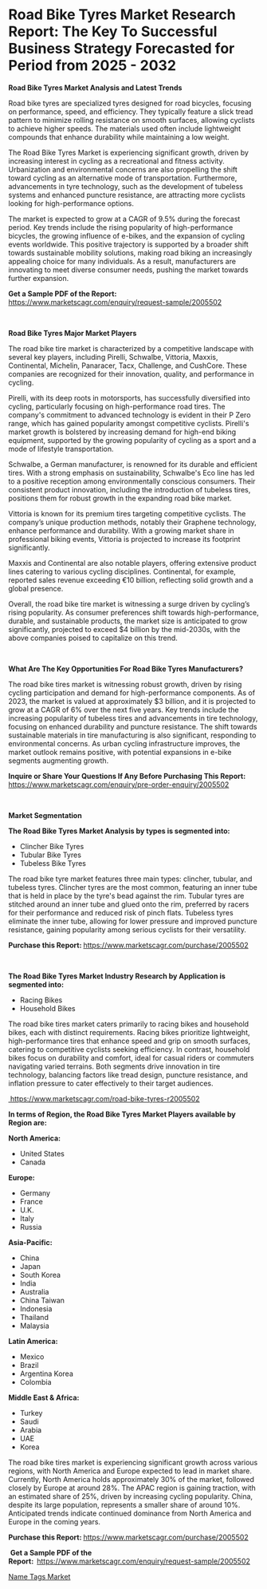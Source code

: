<p><h1>Road Bike Tyres Market Research Report: The Key To Successful Business Strategy Forecasted for Period from 2025 - 2032</h1></p><p><strong>Road Bike Tyres Market Analysis and Latest Trends</strong></p>
<p><p>Road bike tyres are specialized tyres designed for road bicycles, focusing on performance, speed, and efficiency. They typically feature a slick tread pattern to minimize rolling resistance on smooth surfaces, allowing cyclists to achieve higher speeds. The materials used often include lightweight compounds that enhance durability while maintaining a low weight.</p><p>The Road Bike Tyres Market is experiencing significant growth, driven by increasing interest in cycling as a recreational and fitness activity. Urbanization and environmental concerns are also propelling the shift toward cycling as an alternative mode of transportation. Furthermore, advancements in tyre technology, such as the development of tubeless systems and enhanced puncture resistance, are attracting more cyclists looking for high-performance options.</p><p>The market is expected to grow at a CAGR of 9.5% during the forecast period. Key trends include the rising popularity of high-performance bicycles, the growing influence of e-bikes, and the expansion of cycling events worldwide. This positive trajectory is supported by a broader shift towards sustainable mobility solutions, making road biking an increasingly appealing choice for many individuals. As a result, manufacturers are innovating to meet diverse consumer needs, pushing the market towards further expansion.</p></p>
<p><strong>Get a Sample PDF of the Report:&nbsp;</strong> <a href="https://www.marketscagr.com/enquiry/request-sample/2005502?utm_campaign=1848&utm_medium=2&utm_source=Github&utm_content=ia&utm_term=09022025&utm_id=road-bike-tyres">https://www.marketscagr.com/enquiry/request-sample/2005502</a></p>
<p>&nbsp;</p>
<p><strong>Road Bike Tyres Major Market Players</strong></p>
<p><p>The road bike tire market is characterized by a competitive landscape with several key players, including Pirelli, Schwalbe, Vittoria, Maxxis, Continental, Michelin, Panaracer, Tacx, Challenge, and CushCore. These companies are recognized for their innovation, quality, and performance in cycling.</p><p>Pirelli, with its deep roots in motorsports, has successfully diversified into cycling, particularly focusing on high-performance road tires. The company's commitment to advanced technology is evident in their P Zero range, which has gained popularity amongst competitive cyclists. Pirelli's market growth is bolstered by increasing demand for high-end biking equipment, supported by the growing popularity of cycling as a sport and a mode of lifestyle transportation. </p><p>Schwalbe, a German manufacturer, is renowned for its durable and efficient tires. With a strong emphasis on sustainability, Schwalbe's Eco line has led to a positive reception among environmentally conscious consumers. Their consistent product innovation, including the introduction of tubeless tires, positions them for robust growth in the expanding road bike market.</p><p>Vittoria is known for its premium tires targeting competitive cyclists. The company’s unique production methods, notably their Graphene technology, enhance performance and durability. With a growing market share in professional biking events, Vittoria is projected to increase its footprint significantly.</p><p>Maxxis and Continental are also notable players, offering extensive product lines catering to various cycling disciplines. Continental, for example, reported sales revenue exceeding €10 billion, reflecting solid growth and a global presence.</p><p>Overall, the road bike tire market is witnessing a surge driven by cycling’s rising popularity. As consumer preferences shift towards high-performance, durable, and sustainable products, the market size is anticipated to grow significantly, projected to exceed $4 billion by the mid-2030s, with the above companies poised to capitalize on this trend.</p></p>
<p>&nbsp;</p>
<p><strong>What Are The Key Opportunities For Road Bike Tyres Manufacturers?</strong></p>
<p><p>The road bike tires market is witnessing robust growth, driven by rising cycling participation and demand for high-performance components. As of 2023, the market is valued at approximately $3 billion, and it is projected to grow at a CAGR of 6% over the next five years. Key trends include the increasing popularity of tubeless tires and advancements in tire technology, focusing on enhanced durability and puncture resistance. The shift towards sustainable materials in tire manufacturing is also significant, responding to environmental concerns. As urban cycling infrastructure improves, the market outlook remains positive, with potential expansions in e-bike segments augmenting growth.</p></p>
<p><strong>Inquire or Share Your Questions If Any Before Purchasing This Report:</strong> <a href="https://www.marketscagr.com/enquiry/pre-order-enquiry/2005502?utm_campaign=1848&utm_medium=2&utm_source=Github&utm_content=ia&utm_term=09022025&utm_id=road-bike-tyres">https://www.marketscagr.com/enquiry/pre-order-enquiry/2005502</a></p>
<p>&nbsp;</p>
<p><strong>Market Segmentation</strong></p>
<p><strong>The Road Bike Tyres Market Analysis by types is segmented into:</strong></p>
<p><ul><li>Clincher Bike Tyres</li><li>Tubular Bike Tyres</li><li>Tubeless Bike Tyres</li></ul></p>
<p><p>The road bike tyre market features three main types: clincher, tubular, and tubeless tyres. Clincher tyres are the most common, featuring an inner tube that is held in place by the tyre's bead against the rim. Tubular tyres are stitched around an inner tube and glued onto the rim, preferred by racers for their performance and reduced risk of pinch flats. Tubeless tyres eliminate the inner tube, allowing for lower pressure and improved puncture resistance, gaining popularity among serious cyclists for their versatility.</p></p>
<p><strong>Purchase this Report:&nbsp;</strong><a href="https://www.marketscagr.com/purchase/2005502?utm_campaign=1848&utm_medium=2&utm_source=Github&utm_content=ia&utm_term=09022025&utm_id=road-bike-tyres">https://www.marketscagr.com/purchase/2005502</a></p>
<p>&nbsp;</p>
<p><strong>The Road Bike Tyres Market Industry Research by Application is segmented into:</strong></p>
<p><ul><li>Racing Bikes</li><li>Household Bikes</li></ul></p>
<p><p>The road bike tires market caters primarily to racing bikes and household bikes, each with distinct requirements. Racing bikes prioritize lightweight, high-performance tires that enhance speed and grip on smooth surfaces, catering to competitive cyclists seeking efficiency. In contrast, household bikes focus on durability and comfort, ideal for casual riders or commuters navigating varied terrains. Both segments drive innovation in tire technology, balancing factors like tread design, puncture resistance, and inflation pressure to cater effectively to their target audiences.</p></p>
<p><a href="https://www.marketscagr.com/road-bike-tyres-r2005502?utm_campaign=1848&utm_medium=2&utm_source=Github&utm_content=ia&utm_term=09022025&utm_id=road-bike-tyres">&nbsp;https://www.marketscagr.com/road-bike-tyres-r2005502</a></p>
<p><strong>In terms of Region, the Road Bike Tyres Market Players available by Region are:</strong></p>
<p>
    <p> <strong> North America: </strong>
        <ul>
            <li>United States</li>
            <li>Canada</li>
        </ul>
        </p> 
    <p> <strong> Europe: </strong>
        <ul>
            <li>Germany</li>
            <li>France</li>
            <li>U.K.</li>
            <li>Italy</li>
            <li>Russia</li>
        </ul>
        </p> 
    <p> <strong> Asia-Pacific: </strong>
        <ul>
            <li>China</li>
            <li>Japan</li>
            <li>South Korea</li>
            <li>India</li>
            <li>Australia</li>
            <li>China Taiwan</li>
            <li>Indonesia</li>
            <li>Thailand</li>
            <li>Malaysia</li>
        </ul>
        </p> 
    <p> <strong> Latin America: </strong>
        <ul>
            <li>Mexico</li>
            <li>Brazil</li>
            <li>Argentina Korea</li>
            <li>Colombia</li>
        </ul>
        </p> 
    <p> <strong> Middle East & Africa: </strong>
        <ul>
            <li>Turkey</li>
            <li>Saudi</li>
            <li>Arabia</li>
            <li>UAE</li>
            <li>Korea</li>
        </ul>
    </p>
    </p>
<p><p>The road bike tires market is experiencing significant growth across various regions, with North America and Europe expected to lead in market share. Currently, North America holds approximately 30% of the market, followed closely by Europe at around 28%. The APAC region is gaining traction, with an estimated share of 25%, driven by increasing cycling popularity. China, despite its large population, represents a smaller share of around 10%. Anticipated trends indicate continued dominance from North America and Europe in the coming years.</p></p>
<p><strong>Purchase this Report: </strong><a href="https://www.marketscagr.com/purchase/2005502?utm_campaign=1848&utm_medium=2&utm_source=Github&utm_content=ia&utm_term=09022025&utm_id=road-bike-tyres">https://www.marketscagr.com/purchase/2005502</a></p>
<p>&nbsp;<strong>Get a Sample PDF of the Report:&nbsp;&nbsp;</strong><a href="https://www.marketscagr.com/enquiry/request-sample/2005502?utm_campaign=1848&utm_medium=2&utm_source=Github&utm_content=ia&utm_term=09022025&utm_id=road-bike-tyres">https://www.marketscagr.com/enquiry/request-sample/2005502</a></p>
<p><strong></strong></p>
<p><p><a href="https://github.com/marloy8/Market-Research-Report-List-7/blob/main/name-tags-market.md?utm_campaign=1848&utm_medium=2&utm_source=Github&utm_content=ia&utm_term=09022025&utm_id=road-bike-tyres">Name Tags Market</a></p></p>